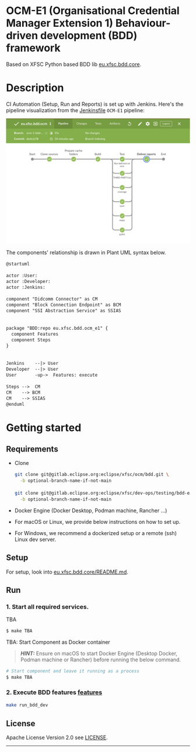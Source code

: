 # OCM-E1 (Organisational Credential Manager Extension 1) Behaviour-driven development (BDD) framework

Based on XFSC Python based BDD lib [eu.xfsc.bdd.core].

# Description

CI Automation (Setup, Run and Reports) is set up with Jenkins.
Here's the pipeline visualization from the [Jenkinsfile](Jenkinsfile) `OCM-E1` pipeline:

![Jenkins-pipeline-visualisation-for-bdd.ocm-1.png](docs/Jenkins-pipeline-visualisation-for-bdd.ocm-e1.png)

The components' relationship is drawn in Plant UML syntax below.

```plantuml
@startuml

actor :User:
actor :Developer:
actor :Jenkins:

component "Didcomm Connector" as CM
component "Block Connection Endpoint" as BCM
component "SSI Abstraction Service" as SSIAS


package "BDD:repo eu.xfsc.bdd.ocm_e1" {
  component Features
  component Steps
}


Jenkins    --|> User
Developer  --|> User
User       -up->  Features: execute

Steps -->  CM
CM    --> BCM
CM    --> SSIAS 
@enduml
```

# Getting started

## Requirements

* Clone

  ```bash
  git clone git@gitlab.eclipse.org:eclipse/xfsc/ocm/bdd.git \
    -b optional-branch-name-if-not-main
  
  git clone git@gitlab.eclipse.org:eclipse/xfsc/dev-ops/testing/bdd-executor.git \
    -b optional-branch-name-if-not-main
  ```

* Docker Engine (Docker Desktop, Podman machine, Rancher ...)
* For macOS or Linux, we provide below instructions on how to set up.
* For Windows, we recommend a dockerized setup or a remote (ssh) Linux dev server.

## Setup

For setup, look into [eu.xfsc.bdd.core/README.md].

## Run

### 1. Start all required services.

TBA

```bash
$ make TBA
```

TBA: Start Component as Docker container

> **_HINT:_** Ensure on macOS to start Docker Engine (Desktop Docker, Podman machine or Rancher)
before running the below command.

```bash
# Start component and leave it running as a process
$ make TBA
```

### 2. Execute BDD features [features](features)

```bash   
make run_bdd_dev
```

## License

Apache License Version 2.0 see [LICENSE](LICENSE).

----------------------------------------------------------------------------------

[eu.xfsc.bdd.core]: https://gitlab.eclipse.org/eclipse/xfsc/dev-ops/testing/bdd-executor
[eu.xfsc.bdd.core/README.md]: https://gitlab.eclipse.org/eclipse/xfsc/dev-ops/testing/bdd-executor/-/blob/main/README.md?ref_type=heads#setup 